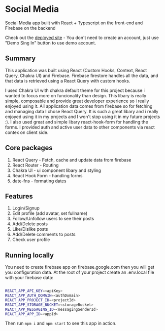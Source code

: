 # Social Media

Social Media app built with React + Typescript on the front-end and Firebase on the backend

Check out the [deployed site](https://social-media-pkilian.netlify.app/) - You don't need to create an account, just use "Demo Sing In" button to use demo account.

## Summary

This application was built using React (Custom Hooks, Context, React Query, Chakra UI) and Firebase. Firebase firestore handles all the data, and that data is retrieved using a React Query with custom hooks.

I used Chakra UI with chakra default theme for this project because i wanted to focus more on funcionality than design. This libary is really simple, composable and provide great developer experience so i really enjoyed using it. All application data comes from firebase so for fetching and managing data I chose React Query. It is such a great libary and i really enjoyed using it in my projects and I won't stop using it in my future projects :). I also used great and simple libary react-hook-form for handling the forms. I provided auth and active user data to other components via react contex on client side.

## Core packages

1. React Query - Fetch, cache and update data from firebase
2. React Router - Routing
3. Chakra UI - ui component libary and styling
4. React Hook Form - handling forms
5. date-fns - formating dates

## Features

1. Login/Signup
2. Edit profile (add avatar, set fullname)
3. Follow/Unfollow users to see their posts
4. Add/Delete posts
5. Like/Dislike posts
6. Add/Delete comments to posts
7. Check user profile

## Running locally

You need to create firebase app on firebase.google.com then you will get you configuration data.
At the root of your project create an .env.local file with your firebase data:

```bash

REACT_APP_API_KEY=<apiKey>
REACT_APP_AUTH_DOMAIN=<authDomain>
REACT_APP_PROJECT_ID=<projectId>
REACT_APP_STORAGE_BUCKET=<storageBucket>
REACT_APP_MESSAGING_ID=<messagingSenderId>
REACT_APP_APP_ID=<appId>
```

Then run <code>npm i</code> and <code>npm start</code> to see this app in action.
